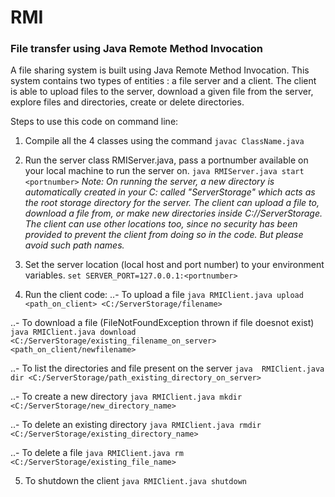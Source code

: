 # RMI
### File transfer using Java Remote Method Invocation

A file sharing system is built using Java Remote Method Invocation.
This system contains two types of entities : a file server and a client. 
The client is able to upload files to the server, download a given file from the server, explore files and directories, create or delete directories.

Steps to use this code on command line:
1. Compile all the 4 classes using the command
`javac ClassName.java`

2. Run the server class RMIServer.java, pass a portnumber available on your local machine to run the server on.
`java RMIServer.java start <portnumber>`
*Note: On running the server, a new directory is automatically created in your C: called "ServerStorage" which acts as the root storage directory for the server. The client can upload a file to, download a file from, or make new directories inside C://ServerStorage. The client can use other locations too, since no security has been provided to prevent the client from doing so in the code. But please avoid such path names.*

3. Set the server location (local host and port number) to your environment variables.
`set SERVER_PORT=127.0.0.1:<portnumber>`

4. Run the client code:
..- To upload a file
`java RMIClient.java upload <path_on_client> <C:/ServerStorage/filename>`

..- To download a file (FileNotFoundException thrown if file doesnot exist)
`java RMIClient.java download <C:/ServerStorage/existing_filename_on_server> <path_on_client/newfilename>`

..- To list the directories and file present on the server
`java  RMIClient.java dir <C:/ServerStorage/path_existing_directory_on_server>`

..- To create a new directory 
`java RMIClient.java mkdir <C:/ServerStorage/new_directory_name>`

..- To delete an existing directory
`java RMIClient.java rmdir <C:/ServerStorage/existing_directory_name>`

..- To delete a file
`java RMIClient.java rm <C:/ServerStorage/existing_file_name>`

5. To shutdown the client
`java RMIClient.java shutdown` 
